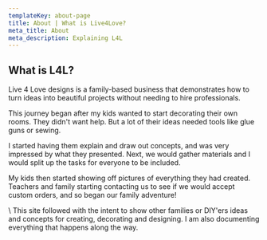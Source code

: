 ```yaml
---
templateKey: about-page
title: About | What is Live4Love?
meta_title: About
meta_description: Explaining L4L
---
```

## What is L4L?

Live 4 Love designs is a family-based business that demonstrates how to turn ideas into beautiful projects without needing to hire professionals.

This journey began after my kids wanted to start decorating their own rooms. They didn't want help. But a lot of their ideas needed tools like glue guns or sewing. 

I started having them explain and draw out concepts, and was very impressed by what they presented. Next, we would gather materials and I would split up the tasks for everyone to be included. 

My kids then started showing off pictures of everything they had created. Teachers and family starting contacting us to see if we would accept custom orders, and so began our family adventure!

\    This site followed with the intent to show other families or DIY'ers ideas and concepts for creating, decorating and designing. I am also documenting everything that happens along the way.
